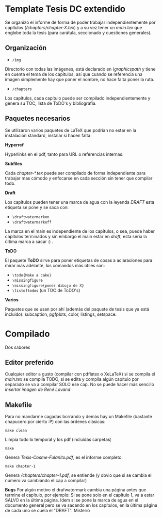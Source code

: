 # Template Tesis DC extendido

Se organizó el informe de forma de poder trabajar independientemente por capítulos (_/chapters/chapter-X.tex_) y a su vez tener un _main.tex_ que englobe toda la tesis (para carátula, seccionado y cuestiones generales).

## Organización
* `/img`

Directorio con todas las imágenes, está declarado en _\graphicspath_ y tiene en cuenta el tema de los capítulos, así que cuando se referencia una imagen simplemente hay que poner el nombre, no hace falta poner la ruta.

* `/chapters`

Los capítulos, cada capítulo puede ser compilado independientemente y genera su TOC, lista de ToDO's y bibliografia.

## Paquetes necesarios
Se utilizaron varios paquetes de LaTeX que podrian no estar en la instalación standard, instalar si hacen falta:

**Hyperref**

Hyperlinks en el pdf, tanto para URL o referencias internas.

**Subfiles**

Cada _chapter-*.tex_ puede ser compilado de forma independiente para trabajar mas cómodo y enfocarse en cada sección sin tener que compilar todo.

**Draft**

Los capítulos pueden tener una marca de agua con la leyenda _DRAFT_ esta etiqueta se pone y se saca con:

* `\draftwatermarkon`
* `\draftwatermarkoff`

La marca en el main es independiente de los capítulos, o sea, puede haber capítulos terminados y sin embargo el main estar en _draft_, esta seria la última marca a sacar :) .

**ToDO**

El paquete **ToDO** sirve para poner etiquetas de cosas a aclaraciones para mirar mas adelante, los comandos más útiles son:

* `\todo{Make a cake}`
* `\missingfigure`
* `\missingfigure{poner dibujo de X}`
* `\listoftodos` (un TOC de ToDO's)

**Varios**

Paquetes que se usan por ahí (además del paquete de tesis que ya está incluido):
subcaption, pgfplots, color, listings, setspace.

# Compilado
Dos sabores

## Editor preferido
Cualquier editor a gusto (compilar con pdflatex o XeLaTeX) si se compila el _main.tex_ se compila TODO, si se edita y compila algún capítulo por separado se va a compilar SOLO ese cap.
No se puede hacer más sencillo _insertar imagen de René Lavand_

## Makefile
Para no mandarme cagadas borrando y demás hay un Makefile (bastante chapucero por cierto :P) con las órdenes clásicas:

`make clean`

Limpia todo lo temporal y los pdf (incluidas carpetas)

`make` 

Genera _Tesis-Cosme-Fulanito.pdf_, es el informe completo.

`make chapter-1`

Genera _/chapters/chapter-1.pdf_, se entiende (y obvio que si se cambia el número va cambiando el cap a compilar)

**Bugs**
Por algún motivo el drafwatermark cambia una página antes que termine el capítulo, por ejemplo: Si se pone solo en el capítulo 1, va a estar SALVO en la última página. Idem si se pone la marca de agua en el documento general pero se va sacando en los capítulos, en la última página de cada uno se cuela el "DRAFT". Misterio
                                                  
